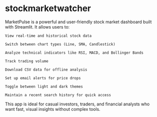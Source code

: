 # stockmarketwatcher
 MarketPulse is a powerful and user-friendly stock market dashboard built with Streamlit. It allows users to:

    View real-time and historical stock data

    Switch between chart types (Line, SMA, Candlestick)

    Analyze technical indicators like RSI, MACD, and Bollinger Bands

    Track trading volume

    Download CSV data for offline analysis

    Set up email alerts for price drops

    Toggle between light and dark themes

    Maintain a recent search history for quick access

This app is ideal for casual investors, traders, and financial analysts who want fast, visual insights without complex tools.
